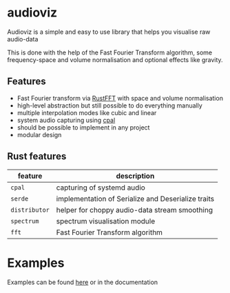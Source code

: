 # audioviz
 Audioviz is a simple and easy to use library that helps you visualise raw audio-data

 This is done with the help of the Fast Fourier Transform algorithm,
 some frequency-space and volume normalisation and optional effects like gravity.

## Features
* Fast Fourier transform via [RustFFT](https://github.com/ejmahler/RustFFT) with space and volume normalisation
* high-level abstraction but still possible to do everything manually
* multiple interpolation modes like cubic and linear
* system audio capturing using [cpal](https://github.com/RustAudio/cpal)
* should be possible to implement in any project
* modular design

## Rust features
| feature | description |
|---------|-------------|
| `cpal`  | capturing of systemd audio |
| `serde` | implementation of Serialize and Deserialize traits |
| `distributor` | helper for choppy audio-data stream smoothing |
| `spectrum` | spectrum visualisation module |
| `fft` | Fast Fourier Transform algorithm |

# Examples
Examples can be found [here](examples/) or in the documentation 